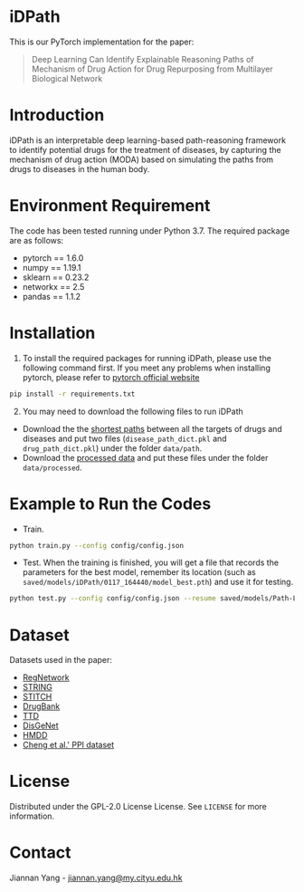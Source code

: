 # iDPath
This is our PyTorch implementation for the paper:
> Deep Learning Can Identify Explainable Reasoning Paths of Mechanism of Drug Action for Drug Repurposing from Multilayer Biological Network

# Introduction
iDPath is an interpretable deep learning-based path-reasoning framework to identify potential drugs for the treatment of diseases, by capturing the mechanism of drug action (MODA) based on simulating the paths from drugs to diseases in the human body.

# Environment Requirement
The code has been tested running under Python 3.7. The required package are as follows:
* pytorch == 1.6.0
* numpy == 1.19.1
* sklearn == 0.23.2
* networkx == 2.5
* pandas == 1.1.2

# Installation
1. To install the required packages for running iDPath, please use the following    command first. If you meet any problems when installing pytorch, please refer to [pytorch official website](https://pytorch.org/)
```bash
pip install -r requirements.txt
```

2. You may need to download the following files to run iDPath
* Download the the [shortest paths](https://drive.google.com/file/d/11pHbXWHsRIfPmMBDNXdwVyxn2opP0a4s/view?usp=sharing) between all the targets of drugs and diseases and put two files (`disease_path_dict.pkl` and `drug_path_dict.pkl`) under the folder `data/path`.
* Download the [processed data](https://drive.google.com/file/d/1UWijysxx4qHtfI4CY5nRo4ew4iGSZhzo/view?usp=sharing) and put these files under the folder `data/processed`.

# Example to Run the Codes
* Train. 
```bash
python train.py --config config/config.json 
```
* Test. When the training is finished, you will get a file that records the parameters for the best model, remember its location (such as `saved/models/iDPath/0117_164440/model_best.pth`) and use it for testing.
```bash
python test.py --config config/config.json --resume saved/models/Path-LSTM-GCN/0117_164440/model_best.pth
```

# Dataset
Datasets used in the paper:
* [RegNetwork](http://www.regnetworkweb.org/home.jsp)
* [STRING](https://version-10-5.string-db.org/cgi/download.pl?species_text=Homo+sapiens)
* [STITCH](http://stitch.embl.de/cgi/download.pl?UserId=zHfYv4tsZAzR&sessionId=tPYL1GXyX6xd&species_text=Homo+sapiens)
* [DrugBank](https://go.drugbank.com/releases/latest#full)
* [TTD](http://db.idrblab.net/ttd/)
* [DisGeNet](https://www.disgenet.org/home/)
* [HMDD](https://www.cuilab.cn/hmdd)
* [Cheng et al.' PPI dataset](https://www.nature.com/articles/s41467-019-09186-x#data-availability)
  
# License
Distributed under the GPL-2.0 License License. See `LICENSE` for more information.

# Contact
Jiannan Yang - jiannan.yang@my.cityu.edu.hk
